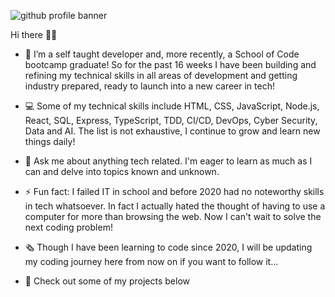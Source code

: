 

![github profile banner](https://github.com/gabriellemia/gabriellemia/assets/78322726/57dad6a1-100f-418c-a89f-c90afb6ab79a)


Hi there 🙋‍♀️

- 🚀 I’m a self taught developer and, more recently, a School of Code bootcamp graduate! So for the past 16 weeks I have been building and refining my technical skills in all areas of development and getting industry prepared, ready to launch into a new career in tech!
- 💻 Some of my technical skills include HTML, CSS, JavaScript, Node.js, React, SQL, Express, TypeScript, TDD, CI/CD, DevOps, Cyber Security, Data and AI. The list is not exhaustive, I continue to grow and learn new things daily!
- 💬 Ask me about anything tech related. I'm eager to learn as much as I can and delve into topics known and unknown. 
- ⚡ Fun fact: I failed IT in school and before 2020 had no noteworthy skills in tech whatsoever.  In fact I actually hated the thought of having to use a computer for more than browsing the web.  Now I can't wait to solve the next coding problem!

- 🗞️ Though I have been learning to code since 2020, I will be updating my coding journey here from now on if you want to follow it...
-  👀 Check out some of my projects below

